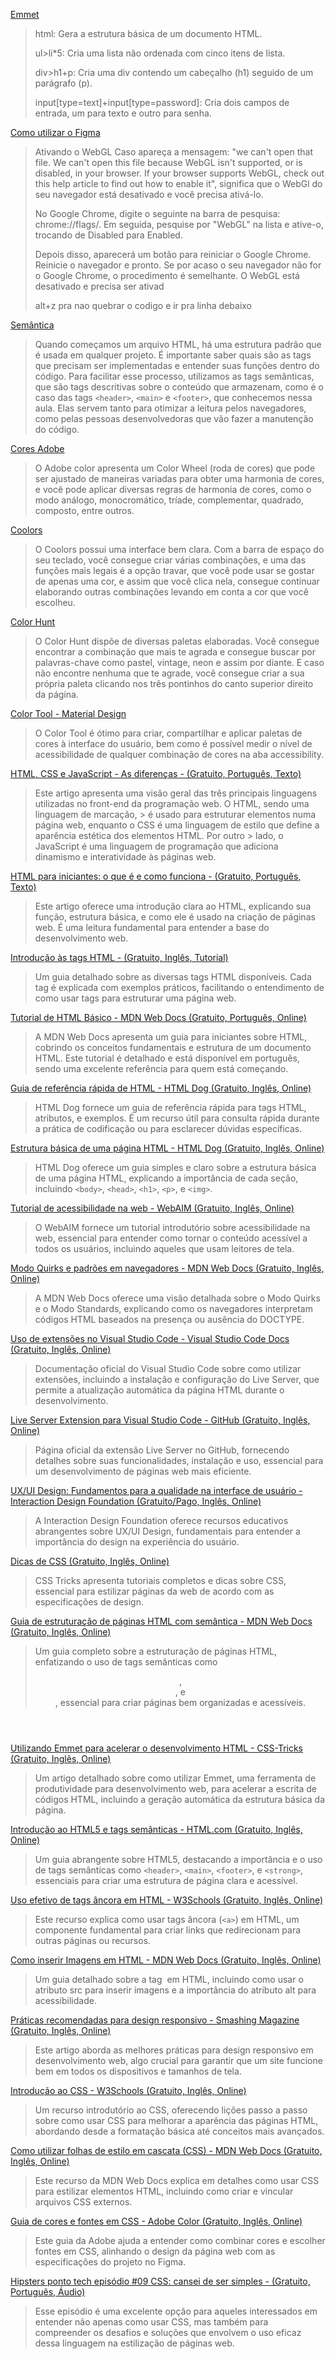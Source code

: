 [Emmet](https://docs.emmet.io/)
> html: Gera a estrutura básica de um documento HTML.
> 
> ul>li*5: Cria uma lista não ordenada com cinco itens de lista.
> 
> div>h1+p: Cria uma div contendo um cabeçalho (h1) seguido de um parágrafo (p).
> 
> input[type=text]+input[type=password]: Cria dois campos de entrada, um para texto e outro para senha.

[Como utilizar o Figma](https://cursos.alura.com.br/extra/alura-mais/como-front-end-utiliza-o-figma-c858)

> Ativando o WebGL
> Caso apareça a mensagem: "we can't open that file. We can't open this file because WebGL isn't supported, or is disabled, in your browser. If your browser supports WebGL,
> check out this help article to find out how to enable it", significa que o WebGl do seu navegador está desativado e você precisa ativá-lo.
> 
> No Google Chrome, digite o seguinte na barra de pesquisa: chrome://flags/. Em seguida, pesquise por "WebGL" na lista e ative-o, trocando de Disabled para Enabled.
>
> Depois disso, aparecerá um botão para reiniciar o Google Chrome. Reinicie o navegador e pronto.
Se por acaso o seu navegador não for o Google Chrome, o procedimento é semelhante. O WebGL está desativado e precisa ser ativad
>
> alt+z pra nao quebrar o codigo e ir pra linha debaixo

[Semântica](https://developer.mozilla.org/pt-BR/docs/Glossary/Semantics)
> Quando começamos um arquivo HTML, há uma estrutura padrão que é usada em qualquer projeto. É importante saber quais são as tags que precisam ser implementadas e entender suas funções dentro do código. Para facilitar esse processo, utilizamos as tags semânticas, que são tags descritivas sobre o conteúdo que armazenam, como é o caso das tags `<header>`, `<main>` e `<footer>`, que conhecemos nessa aula. Elas servem tanto para otimizar a leitura pelos navegadores, como pelas pessoas desenvolvedoras que vão fazer a manutenção do código.

[Cores Adobe](https://color.adobe.com/pt/create/color-wheel)
> O Adobe color apresenta um Color Wheel (roda de cores) que pode ser ajustado de maneiras variadas para obter uma harmonia de cores, e você pode aplicar diversas regras de harmonia de cores, como o modo análogo, monocromático, tríade, complementar, quadrado, composto, entre outros.

[Coolors](https://coolors.co/)
> O Coolors possui uma interface bem clara. Com a barra de espaço do seu teclado, você consegue criar várias combinações, e uma das funções mais legais é a opção travar, que você pode usar se gostar de apenas uma cor, e assim que você clica nela, consegue continuar elaborando outras combinações levando em conta a cor que você escolheu.

[Color Hunt](https://colorhunt.co/)
> O Color Hunt dispõe de diversas paletas elaboradas. Você consegue encontrar a combinação que mais te agrada e consegue buscar por palavras-chave como pastel, vintage, neon e assim por diante. E caso não encontre nenhuma que te agrade, você consegue criar a sua própria paleta clicando nos três pontinhos do canto superior direito da página.

[Color Tool - Material Design](https://m3.material.io/styles/color/system/overview)
> O Color Tool é ótimo para criar, compartilhar e aplicar paletas de cores à interface do usuário, bem como é possível medir o nível de acessibilidade de qualquer combinação de cores na aba accessibility.


[HTML, CSS e JavaScript - As diferenças - (Gratuito, Português, Texto)](https://www.alura.com.br/artigos/html-css-e-js-definicoes?_gl=1*1e1g32f*_ga*MjA2MTQxMDE1MS4xNjg1MDQyNjc1*_ga_1EPWSW3PCS*MTcwNzkyMDU4OC4zMi4xLjE3MDc5MjI2MDAuMC4wLjA.*_fplc*YWMzc3Y2aXJTdUcxOTZQMkZXU0NUR3FDbFRLYjJrU2ZXJTJGNWhnamxMdWhweDQ4ZjI4WTYyamtmaGMzJTJCMmhNZjZWMmZhbzFpcTdNVkhwQVVrTnE5eU1MdlVlRmE0OVgydzRBNU5YQVNiMHhaTGwyZWk5NXJjNjM2WERmaVRVQSUzRCUzRA..)
> Este artigo apresenta uma visão geral das três principais linguagens utilizadas no front-end da programação web. O HTML, sendo uma linguagem de marcação, > é usado para estruturar elementos numa página web, enquanto o CSS é uma linguagem de estilo que define a aparência estética dos elementos HTML. Por outro > lado, o JavaScript é uma linguagem de programação que adiciona dinamismo e interatividade às páginas web.

[HTML para iniciantes: o que é e como funciona - (Gratuito, Português, Texto)](https://www.hostinger.com.br/tutoriais/o-que-e-html-conceitos-basicos)
> Este artigo oferece uma introdução clara ao HTML, explicando sua função, estrutura básica, e como ele é usado na criação de páginas web. É uma leitura 
> fundamental para entender a base do desenvolvimento web.

[Introdução às tags HTML - (Gratuito, Inglês, Tutorial)](https://www.w3schools.com/tags/)
> Um guia detalhado sobre as diversas tags HTML disponíveis. Cada tag é explicada com exemplos práticos, facilitando o entendimento de como usar tags para estruturar uma página web.

[Tutorial de HTML Básico - MDN Web Docs (Gratuito, Português, Online)](https://developer.mozilla.org/pt-BR/docs/Learn/Getting_started_with_the_web/HTML_basics)
> A MDN Web Docs apresenta um guia para iniciantes sobre HTML, cobrindo os conceitos fundamentais e estrutura de um documento HTML. Este tutorial é 
> detalhado e está disponível em português, sendo uma excelente referência para quem está começando.

[Guia de referência rápida de HTML - HTML Dog (Gratuito, Inglês, Online)](https://htmldog.com/references/html/)
> HTML Dog fornece um guia de referência rápida para tags HTML, atributos, e exemplos. É um recurso útil para consulta rápida durante a prática de codificação ou para esclarecer dúvidas específicas.

[Estrutura básica de uma página HTML - HTML Dog (Gratuito, Inglês, Online)](https://htmldog.com/guides/html/beginner/)
> HTML Dog oferece um guia simples e claro sobre a estrutura básica de uma página HTML, explicando a importância de cada seção, incluindo `<body>`, `<head>`, `<h1>`, `<p>`, e `<img>`.

[Tutorial de acessibilidade na web - WebAIM (Gratuito, Inglês, Online)](https://webaim.org/intro/)
> O WebAIM fornece um tutorial introdutório sobre acessibilidade na web, essencial para entender como tornar o conteúdo acessível a todos os usuários, incluindo aqueles que usam leitores de tela.

[Modo Quirks e padrões em navegadores - MDN Web Docs (Gratuito, Inglês, Online)](https://developer.mozilla.org/en-US/docs/Web/HTML/Quirks_Mode_and_Standards_Mode)
> A MDN Web Docs oferece uma visão detalhada sobre o Modo Quirks e o Modo Standards, explicando como os navegadores interpretam códigos HTML baseados na presença ou ausência do DOCTYPE.

[Uso de extensões no Visual Studio Code - Visual Studio Code Docs (Gratuito, Inglês, Online)](https://code.visualstudio.com/docs/editor/extension-gallery)
> Documentação oficial do Visual Studio Code sobre como utilizar extensões, incluindo a instalação e configuração do Live Server, que permite a atualização automática da página HTML durante o desenvolvimento.

[Live Server Extension para Visual Studio Code - GitHub (Gratuito, Inglês, Online)](https://github.com/ritwickdey/vscode-live-server)
> Página oficial da extensão Live Server no GitHub, fornecendo detalhes sobre suas funcionalidades, instalação e uso, essencial para um desenvolvimento de páginas web mais eficiente.

[UX/UI Design: Fundamentos para a qualidade na interface de usuário - Interaction Design Foundation (Gratuito/Pago, Inglês, Online)](https://www.interaction-design.org/literature/topics/ux-design)
> A Interaction Design Foundation oferece recursos educativos abrangentes sobre UX/UI Design, fundamentais para entender a importância do design na experiência do usuário.

[Dicas de CSS (Gratuito, Inglês, Online)](https://css-tricks.com/guides/)
> CSS Tricks apresenta tutoriais completos e dicas sobre CSS, essencial para estilizar páginas da web de acordo com as especificações de design.

[Guia de estruturação de páginas HTML com semântica - MDN Web Docs (Gratuito, Inglês, Online)](https://developer.mozilla.org/en-US/docs/Web/HTML/Element)
> Um guia completo sobre a estruturação de páginas HTML, enfatizando o uso de tags semânticas como <header>, <main>, e <footer>, essencial para criar páginas bem organizadas e acessíveis.

[Utilizando Emmet para acelerar o desenvolvimento HTML - CSS-Tricks (Gratuito, Inglês, Online)](https://css-tricks.com/emmet/)
> Um artigo detalhado sobre como utilizar Emmet, uma ferramenta de produtividade para desenvolvimento web, para acelerar a escrita de códigos HTML, incluindo a geração automática da estrutura básica da página.

[Introdução ao HTML5 e tags semânticas - HTML.com (Gratuito, Inglês, Online)](https://html.com/html5/)
> Um guia abrangente sobre HTML5, destacando a importância e o uso de tags semânticas como `<header>`, `<main>`, `<footer>`, e `<strong>`, essenciais para criar uma estrutura de página clara e acessível.

[Uso efetivo de tags âncora em HTML - W3Schools (Gratuito, Inglês, Online)](https://www.w3schools.com/html/html_links.asp)
> Este recurso explica como usar tags âncora (`<a>`) em HTML, um componente fundamental para criar links que redirecionam para outras páginas ou recursos.

[Como inserir Imagens em HTML - MDN Web Docs (Gratuito, Inglês, Online)](https://developer.mozilla.org/en-US/docs/Web/HTML/Element/img)
> Um guia detalhado sobre a tag <img> em HTML, incluindo como usar o atributo src para inserir imagens e a importância do atributo alt para acessibilidade.

[Práticas recomendadas para design responsivo - Smashing Magazine (Gratuito, Inglês, Online)](https://www.smashingmagazine.com/2011/01/guidelines-for-responsive-web-design/)
> Este artigo aborda as melhores práticas para design responsivo em desenvolvimento web, algo crucial para garantir que um site funcione bem em todos os dispositivos e tamanhos de tela.

[Introdução ao CSS - W3Schools (Gratuito, Inglês, Online)](https://www.w3schools.com/css/)
> Um recurso introdutório ao CSS, oferecendo lições passo a passo sobre como usar CSS para melhorar a aparência das páginas HTML, abordando desde a formatação básica até conceitos mais avançados.

[Como utilizar folhas de estilo em cascata (CSS) - MDN Web Docs (Gratuito, Inglês, Online)](https://developer.mozilla.org/en-US/docs/Web/CSS)
> Este recurso da MDN Web Docs explica em detalhes como usar CSS para estilizar elementos HTML, incluindo como criar e vincular arquivos CSS externos.

[Guia de cores e fontes em CSS - Adobe Color (Gratuito, Inglês, Online)](https://color.adobe.com/create/color-wheel)
> Este guia da Adobe ajuda a entender como combinar cores e escolher fontes em CSS, alinhando o design da página web com as especificações do projeto no Figma.

[Hipsters ponto tech episódio #09 CSS: cansei de ser simples - (Gratuito, Português, Áudio)](https://www.hipsters.tech/css-cansei-de-ser-simples-hipsters-09/)
> Esse episódio é uma excelente opção para aqueles interessados em entender não apenas como usar CSS, mas também para compreender os desafios e soluções que envolvem o uso eficaz dessa linguagem na estilização de páginas web.


